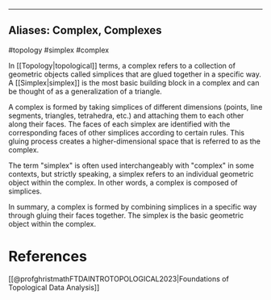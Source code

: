 
---
Aliases: Complex, Complexes
---

#topology #simplex #complex 

In [[Topology|topological]] terms, a complex refers to a collection of geometric objects called simplices that are glued together in a specific way. A [[Simplex|simplex]] is the most basic building block in a complex and can be thought of as a generalization of a triangle.

A complex is formed by taking simplices of different dimensions (points, line segments, triangles, tetrahedra, etc.) and attaching them to each other along their faces. The faces of each simplex are identified with the corresponding faces of other simplices according to certain rules. This gluing process creates a higher-dimensional space that is referred to as the complex.

The term "simplex" is often used interchangeably with "complex" in some contexts, but strictly speaking, a simplex refers to an individual geometric object within the complex. In other words, a complex is composed of simplices.

In summary, a complex is formed by combining simplices in a specific way through gluing their faces together. The simplex is the basic geometric object within the complex.

# References
[[@profghristmathFTDAINTROTOPOLOGICAL2023|Foundations of Topological Data Analysis]]